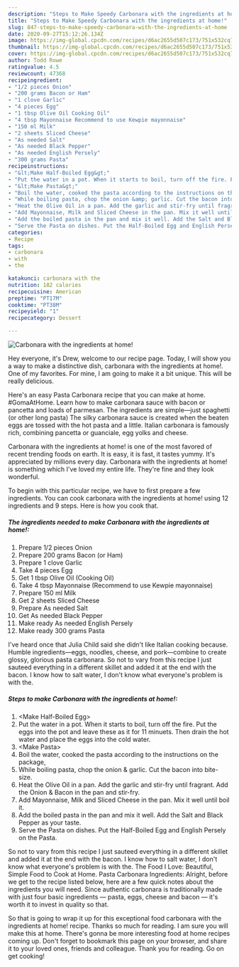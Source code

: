 ```yaml
---
description: "Steps to Make Speedy Carbonara with the ingredients at home!"
title: "Steps to Make Speedy Carbonara with the ingredients at home!"
slug: 847-steps-to-make-speedy-carbonara-with-the-ingredients-at-home
date: 2020-09-27T15:12:26.134Z
image: https://img-global.cpcdn.com/recipes/d6ac2655d507c173/751x532cq70/carbonara-with-the-ingredients-at-home-recipe-main-photo.jpg
thumbnail: https://img-global.cpcdn.com/recipes/d6ac2655d507c173/751x532cq70/carbonara-with-the-ingredients-at-home-recipe-main-photo.jpg
cover: https://img-global.cpcdn.com/recipes/d6ac2655d507c173/751x532cq70/carbonara-with-the-ingredients-at-home-recipe-main-photo.jpg
author: Todd Rowe
ratingvalue: 4.5
reviewcount: 47368
recipeingredient:
- "1/2 pieces Onion"
- "200 grams Bacon or Ham"
- "1 clove Garlic"
- "4 pieces Egg"
- "1 tbsp Olive Oil Cooking Oil"
- "4 tbsp Mayonnaise Recommend to use Kewpie mayonnaise"
- "150 ml Milk"
- "2 sheets Sliced Cheese"
- "As needed Salt"
- "As needed Black Pepper"
- "As needed English Persely"
- "300 grams Pasta"
recipeinstructions:
- "&lt;Make Half-Boiled Egg&gt;"
- "Put the water in a pot. When it starts to boil, turn off the fire. Put the eggs into the pot and leave these as it for 11 minuets. Then drain the hot water and place the eggs into the cold water."
- "&lt;Make Pasta&gt;"
- "Boil the water, cooked the pasta according to the instructions on the package,"
- "While boiling pasta, chop the onion &amp; garlic. Cut the bacon into bite-size."
- "Heat the Olive Oil in a pan. Add the garlic and stir-fry until fragrant. Add the Onion &amp; Bacon in the pan and stir-fry."
- "Add Mayonnaise, Milk and Sliced Cheese in the pan. Mix it well until boil it."
- "Add the boiled pasta in the pan and mix it well. Add the Salt and Black Pepper as your taste."
- "Serve the Pasta on dishes. Put the Half-Boiled Egg and English Persely on the Pasta."
categories:
- Recipe
tags:
- carbonara
- with
- the

katakunci: carbonara with the 
nutrition: 182 calories
recipecuisine: American
preptime: "PT17M"
cooktime: "PT38M"
recipeyield: "1"
recipecategory: Dessert

---
```



![Carbonara with the ingredients at home!](https://img-global.cpcdn.com/recipes/d6ac2655d507c173/751x532cq70/carbonara-with-the-ingredients-at-home-recipe-main-photo.jpg)

Hey everyone, it's Drew, welcome to our recipe page. Today, I will show you a way to make a distinctive dish, carbonara with the ingredients at home!. One of my favorites. For mine, I am going to make it a bit unique. This will be really delicious.

Here&#39;s an easy Pasta Carbonara recipe that you can make at home. #GomaAtHome. Learn how to make carbonara sauce with bacon or pancetta and loads of parmesan. The ingredients are simple—just spaghetti (or other long pasta) The silky carbonara sauce is created when the beaten eggs are tossed with the hot pasta and a little. Italian carbonara is famously rich, combining pancetta or guanciale, egg yolks and cheese.

Carbonara with the ingredients at home! is one of the most favored of recent trending foods on earth. It is easy, it is fast, it tastes yummy. It's appreciated by millions every day. Carbonara with the ingredients at home! is something which I've loved my entire life. They're fine and they look wonderful.


To begin with this particular recipe, we have to first prepare a few ingredients. You can cook carbonara with the ingredients at home! using 12 ingredients and 9 steps. Here is how you cook that.

<!--inarticleads1-->

##### The ingredients needed to make Carbonara with the ingredients at home!:

1. Prepare 1/2 pieces Onion
1. Prepare 200 grams Bacon (or Ham)
1. Prepare 1 clove Garlic
1. Take 4 pieces Egg
1. Get 1 tbsp Olive Oil (Cooking Oil)
1. Take 4 tbsp Mayonnaise (Recommend to use Kewpie mayonnaise)
1. Prepare 150 ml Milk
1. Get 2 sheets Sliced Cheese
1. Prepare As needed Salt
1. Get As needed Black Pepper
1. Make ready As needed English Persely
1. Make ready 300 grams Pasta


I&#39;ve heard once that Julia Child said she didn&#39;t like Italian cooking because. Humble ingredients—eggs, noodles, cheese, and pork—combine to create glossy, glorious pasta carbonara. So not to vary from this recipe I just sauteed everything in a different skillet and added it at the end with the bacon. I know how to salt water, I don&#39;t know what everyone&#39;s problem is with the. 

<!--inarticleads2-->

##### Steps to make Carbonara with the ingredients at home!:

1. &lt;Make Half-Boiled Egg&gt;
1. Put the water in a pot. When it starts to boil, turn off the fire. Put the eggs into the pot and leave these as it for 11 minuets. Then drain the hot water and place the eggs into the cold water.
1. &lt;Make Pasta&gt;
1. Boil the water, cooked the pasta according to the instructions on the package,
1. While boiling pasta, chop the onion &amp; garlic. Cut the bacon into bite-size.
1. Heat the Olive Oil in a pan. Add the garlic and stir-fry until fragrant. Add the Onion &amp; Bacon in the pan and stir-fry.
1. Add Mayonnaise, Milk and Sliced Cheese in the pan. Mix it well until boil it.
1. Add the boiled pasta in the pan and mix it well. Add the Salt and Black Pepper as your taste.
1. Serve the Pasta on dishes. Put the Half-Boiled Egg and English Persely on the Pasta.


So not to vary from this recipe I just sauteed everything in a different skillet and added it at the end with the bacon. I know how to salt water, I don&#39;t know what everyone&#39;s problem is with the. The Food I Love: Beautiful, Simple Food to Cook at Home. Pasta Carbonara Ingredients: Alright, before we get to the recipe listed below, here are a few quick notes about the ingredients you will need. Since authentic carbonara is traditionally made with just four basic ingredients — pasta, eggs, cheese and bacon — it&#39;s worth it to invest in quality so that. 

So that is going to wrap it up for this exceptional food carbonara with the ingredients at home! recipe. Thanks so much for reading. I am sure you will make this at home. There's gonna be more interesting food at home recipes coming up. Don't forget to bookmark this page on your browser, and share it to your loved ones, friends and colleague. Thank you for reading. Go on get cooking!
